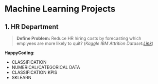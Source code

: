 # Machine Learning Projects 

## 1. HR Department 

> **Define Problem:** Reduce HR hiring costs by forecasting which emplyees are more likely to quit? (*Kaggle IBM Attrition Dataset:[Link](https://www.kaggle.com/pavansubhasht/ibm-hr-analytics-attrition-dataset)*)

**HappyCoding:** 
* CLASSIFICATION 
* NUMERICAL/CATEGORICAL DATA 
* CLASSIFICATION KPIS
* SKLEARN
